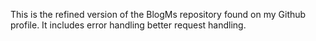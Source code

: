 This is the refined version of the BlogMs repository found on my Github profile. It includes error handling better request handling.
